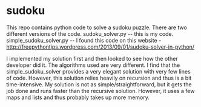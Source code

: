sudoku
======

This repo contains python code to solve a sudoku puzzle. There are two different versions of the code. 
   sudoku_solver.py -- this is my code. 
   simple_sudoku_solver.py -- I found this code on this website - http://freepythontips.wordpress.com/2013/09/01/sudoku-solver-in-python/
   
I implemented my solution first and then looked to see how the other developer did it. The algorithms used are very different. I find that the simple_sudoku_solver provides a very elegant solution with very few lines of code. However, this solution relies heavily on recursion and thus is a bit time-intensive. My solution is not as simple/straightforward, but it gets the job done and runs faster than the recursive solution. However, it uses a few maps and lists and thus probably takes up more memory.
